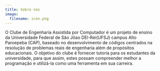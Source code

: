```yaml
---
title: Sobre nós
image:
  filename: icon.png
---
```

O Clube de Engenharia Assistida por Computador é um projeto de ensino da Universidade Federal de São Jõao DEl-Rei(UFSJ) campus Alto Paroepeba (CAP), baseado no desenvolvimento de códigos centrados na resolução de problemas reais de engenharia além de propósitos educacionais. O objetivo do clube é fornecer tutoria para os estudantes da universidade, para que assim, estes possam compreender melhor a programação e utilizá-la como uma ferramenta em sua carreira.
